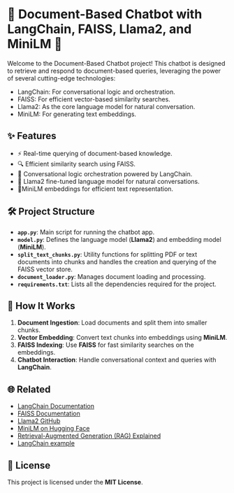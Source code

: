 # 🚀 Document-Based Chatbot with LangChain, FAISS, Llama2, and MiniLM 🌟
Welcome to the Document-Based Chatbot project! This chatbot is designed to retrieve and respond to document-based queries, leveraging the power of several cutting-edge technologies:

- LangChain: For conversational logic and orchestration.
- FAISS: For efficient vector-based similarity searches.
- Llama2: As the core language model for natural conversation.
- MiniLM: For generating text embeddings.

## ✨ Features
- ⚡ Real-time querying of document-based knowledge.
- 🔍 Efficient similarity search using FAISS.
- 🤖 Conversational logic orchestration powered by LangChain.
- 🧠 Llama2 fine-tuned language model for natural conversations.
- 🧬MiniLM embeddings for efficient text representation.

## 🛠️ Project Structure
- **`app.py`**: Main script for running the chatbot app.
- **`model.py`**: Defines the language model (**Llama2**) and embedding model (**MiniLM**).
- **`split_text_chunks.py`**: Utility functions for splitting PDF or text documents into chunks and handles the creation and querying of the FAISS vector store.
- **`document_loader.py`**: Manages document loading and processing.
- **`requirements.txt`**: Lists all the dependencies required for the project.

## 🚀 How It Works
1. **Document Ingestion**: Load documents and split them into smaller chunks.
2. **Vector Embedding**: Convert text chunks into embeddings using **MiniLM**.
3. **FAISS Indexing**: Use **FAISS** for fast similarity searches on the embeddings.
4. **Chatbot Interaction**: Handle conversational context and queries with **LangChain**.

## 🌐 Related

- [LangChain Documentation](https://python.langchain.com/)
- [FAISS Documentation](https://faiss.ai/)
- [Llama2 GitHub](https://github.com/facebookresearch/llama)
- [MiniLM on Hugging Face](https://huggingface.co/sentence-transformers/MiniLM-L6-v2)
- [Retrieval-Augmented Generation (RAG) Explained](https://medium.com/@dminhk/retrieval-augmented-generation-rag-explained-b1dd89979681)
- [LangChain example](https://medium.com/@bijit211987/llm-powered-applications-building-with-langchain-cad4032d733c)

## 📜 License

This project is licensed under the **MIT License**.

